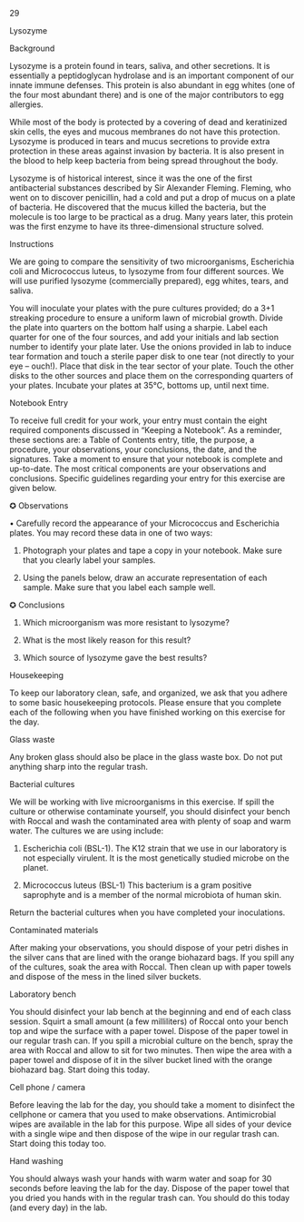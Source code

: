 29

Lysozyme

Background

Lysozyme is a protein found in tears, saliva, and other secretions. It is essentially a peptidoglycan hydrolase and is an important component of our innate immune defenses. This protein is also abundant in egg whites (one of the four most abundant there) and is one of the major contributors to egg allergies.

While most of the body is protected by a covering of dead and keratinized skin cells, the eyes and mucous membranes do not have this protection. Lysozyme is produced in tears and mucus secretions to provide extra protection in these areas against invasion by bacteria. It is also present in the blood to help keep bacteria from being spread throughout the body.

Lysozyme is of historical interest, since it was the one of the first antibacterial substances described by Sir Alexander Fleming. Fleming, who went on to discover penicillin, had a cold and put a drop of mucus on a plate of bacteria. He discovered that the mucus killed the bacteria, but the molecule is too large to be practical as a drug. Many years later, this protein was the first enzyme to have its three-dimensional structure solved.

Instructions

We are going to compare the sensitivity of two microorganisms, Escherichia coli and Micrococcus luteus, to lysozyme from four different sources. We will use purified lysozyme (commercially prepared), egg whites, tears, and saliva.

You will inoculate your plates with the pure cultures provided; do a 3+1 streaking procedure to ensure a uniform lawn of microbial growth. Divide the plate into quarters on the bottom half using a sharpie. Label each quarter for one of the four sources, and add your initials and lab section number to identify your plate later. Use the onions provided in lab to induce tear formation and touch a sterile paper disk to one tear (not directly to your eye – ouch!). Place that disk in the tear sector of your plate. Touch the other disks to the other sources and place them on the corresponding quarters of your plates. Incubate your plates at 35°C, bottoms up, until next time.



Notebook Entry

To receive full credit for your work, your entry must contain the eight required components discussed in “Keeping a Notebook”. As a reminder, these sections are: a Table of Contents entry, title, the purpose, a procedure, your observations, your conclusions, the date, and the signatures. Take a moment to ensure that your notebook is complete and up-to-date. The most critical components are your observations and conclusions. Specific guidelines regarding your entry for this exercise are given below.



✪ Observations

• Carefully record the appearance of your Micrococcus and Escherichia plates. You may record these data in one of two ways:

1) Photograph your plates and tape a copy in your notebook. Make sure that you clearly label your samples.

2) Using the panels below, draw an accurate representation of each sample. Make sure that you label each sample well.









✪ Conclusions

1. Which microorganism was more resistant to lysozyme?

2. What is the most likely reason for this result?

3. Which source of lysozyme gave the best results?



Housekeeping

To keep our laboratory clean, safe, and organized, we ask that you adhere to some basic housekeeping protocols. Please ensure that you complete each of the following when you have finished working on this exercise for the day.

Glass waste

Any broken glass should also be place in the glass waste box. Do not put anything sharp into the regular trash.

Bacterial cultures

We will be working with live microorganisms in this exercise. If spill the culture or otherwise contaminate yourself, you should disinfect your bench with Roccal and wash the contaminated area with plenty of soap and warm water. The cultures we are using include:

1. Escherichia coli (BSL-1). The K12 strain that we use in our laboratory is not especially virulent. It is the most genetically studied microbe on the planet.

2. Micrococcus luteus (BSL-1) This bacterium is a gram positive saprophyte and is a member of the normal microbiota of human skin.

Return the bacterial cultures when you have completed your inoculations.

Contaminated materials

After making your observations, you should dispose of your petri dishes in the silver cans that are lined with the orange biohazard bags. If you spill any of the cultures, soak the area with Roccal. Then clean up with paper towels and dispose of the mess in the lined silver buckets.

Laboratory bench

You should disinfect your lab bench at the beginning and end of each class session. Squirt a small amount (a few milliliters) of Roccal onto your bench top and wipe the surface with a paper towel. Dispose of the paper towel in our regular trash can. If you spill a microbial culture on the bench, spray the area with Roccal and allow to sit for two minutes. Then wipe the area with a paper towel and dispose of it in the silver bucket lined with the orange biohazard bag. Start doing this today.

Cell phone / camera

Before leaving the lab for the day, you should take a moment to disinfect the cellphone or camera that you used to make observations. Antimicrobial wipes are available in the lab for this purpose. Wipe all sides of your device with a single wipe and then dispose of the wipe in our regular trash can. Start doing this today too.

Hand washing

You should always wash your hands with warm water and soap for 30 seconds before leaving the lab for the day. Dispose of the paper towel that you dried you hands with in the regular trash can. You should do this today (and every day) in the lab.
